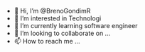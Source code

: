 - 👋 Hi, I’m @BrenoGondimR
- 👀 I’m interested in Technologi
- 🌱 I’m currently learning software engineer
- 💞️ I’m looking to collaborate on ...
- 📫 How to reach me ...

<!---
BrenoGondimR/BrenoGondimR is a ✨ special ✨ repository because its `README.md` (this file) appears on your GitHub profile.
You can click the Preview link to take a look at your changes.
--->
